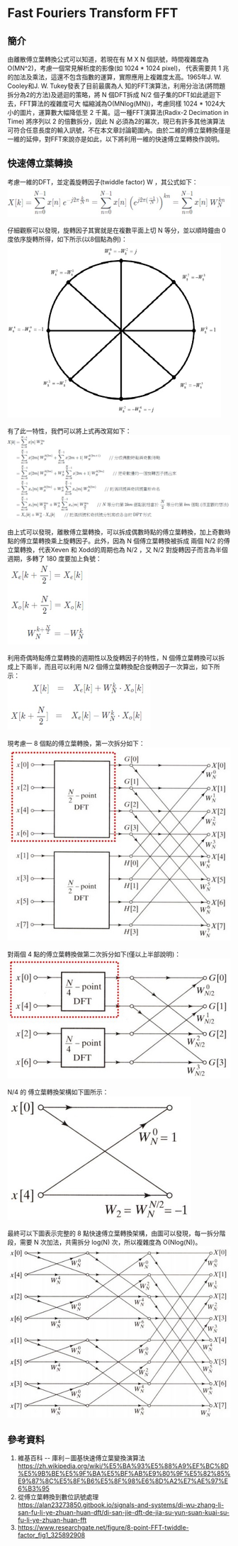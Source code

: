 # Fast Fouriers Transform  FFT
## 簡介
由離散傅立葉轉換公式可以知道，若現在有 M X N 個訊號，時間複雜度為O(MN^2)，考慮一個常見解析度的影像(如 1024 * 1024 pixel)，
代表需要共 1 兆的加法及乘法，這還不包含指數的運算，實際應用上複雜度太高。1965年J. W. Cooley和J. W. Tukey發表了目前最廣為人
知的FFT演算法，利用分治法(將問題拆分為2的方法)及遞迴的策略，將 N 個DFT拆成 N/2 個子集的DFT如此遞迴下去，FFT算法的複雜度可大
幅縮減為O(MNlog(MN))，考慮同樣 1024 * 1024大小的圖片，運算數大幅降低至 2 千萬。這一種FFT演算法(Radix-2 Decimation in Time)
將序列以 2 的倍數拆分，因此 N 必須為2的冪次，現已有許多其他演算法可符合任意長度的輸入訊號，不在本文章討論範圍內。由於二維的傅立葉轉換僅是一維的延伸，對FFT來說亦是如此，以下將利用一維的快速傅立葉轉換作說明。

## 快速傅立葉轉換
考慮一維的DFT，並定義旋轉因子(twiddle factor) W ，其公式如下：<br>
![image](https://github.com/Chang-Chia-Chi/Image-Processing/blob/master/Fourier%20Transform%20in%20Image%20Processing/FFT/pic/1D%20DFT.jpg)<br><br>
仔細觀察可以發現，旋轉因子其實就是在複數平面上切 N 等分，並以順時鐘由 0 度依序旋轉所得，如下所示(以8個點為例)：<br>
![image](https://github.com/Chang-Chia-Chi/Image-Processing/blob/master/Fourier%20Transform%20in%20Image%20Processing/FFT/pic/twiddle%20factor.jpg)<br><br>
有了此一特性，我們可以將上式再改寫如下：<br>
![image](https://github.com/Chang-Chia-Chi/Image-Processing/blob/master/Fourier%20Transform%20in%20Image%20Processing/FFT/pic/DFT%20rewrite.jpg)<br><br>
由上式可以發現，離散傅立葉轉換，可以拆成偶數時點的傅立葉轉換，加上奇數時點的傅立葉轉換乘上旋轉因子。此外，因為 N 個傅立葉轉換被拆成
兩個 N/2 的傅立葉轉換，代表Xeven 和 Xodd的周期也為 N/2 ，又 N/2 對旋轉因子而言為半個週期，多轉了 180 度要加上負號：<br>
![image](https://github.com/Chang-Chia-Chi/Image-Processing/blob/master/Fourier%20Transform%20in%20Image%20Processing/FFT/pic/symmetry.jpg)<br><br>
利用奇偶時點傅立葉轉換的週期性以及旋轉因子的特性，N 個傅立葉轉換可以拆成上下兩半，而且可以利用 N/2 個傅立葉轉換配合旋轉因子一次算出，如下所示：<br>
![image](https://github.com/Chang-Chia-Chi/Image-Processing/blob/master/Fourier%20Transform%20in%20Image%20Processing/FFT/pic/Formula.jpg)<br><br>
現考慮一 8 個點的傅立葉轉換，第一次拆分如下：<br>
![image](https://github.com/Chang-Chia-Chi/Image-Processing/blob/master/Fourier%20Transform%20in%20Image%20Processing/FFT/pic/first%20divide.jpg)<br><br>
對兩個 4 點的傅立葉轉換做第二次拆分如下(僅以上半部說明)：<br>
![image](https://github.com/Chang-Chia-Chi/Image-Processing/blob/master/Fourier%20Transform%20in%20Image%20Processing/FFT/pic/2nd%20divide.jpg)<br><br>
N/4 的 傅立葉轉換架構如下圖所示：<br>
![image](https://github.com/Chang-Chia-Chi/Image-Processing/blob/master/Fourier%20Transform%20in%20Image%20Processing/FFT/pic/third%20divide.jpg)<br><br>
最終可以下圖表示完整的 8 點快速傅立葉轉換架構，由圖可以發現，每一拆分階段，需要 N 次加法，共需拆分 log(N) 次，所以複雜度為 O(Nlog(N))。<br>
![image](https://github.com/Chang-Chia-Chi/Image-Processing/blob/master/Fourier%20Transform%20in%20Image%20Processing/FFT/pic/Final%20Structure.jpg)<br>

## 參考資料
1. 維基百科 -- 庫利－圖基快速傅立葉變換演算法 https://zh.wikipedia.org/wiki/%E5%BA%93%E5%88%A9%EF%BC%8D%E5%9B%BE%E5%9F%BA%E5%BF%AB%E9%80%9F%E5%82%85%E9%87%8C%E5%8F%B6%E5%8F%98%E6%8D%A2%E7%AE%97%E6%B3%95
2. 從傅立葉轉換到數位訊號處理<br> https://alan23273850.gitbook.io/signals-and-systems/di-wu-zhang-li-san-fu-li-ye-zhuan-huan-dft/di-san-jie-dft-de-jia-su-yun-suan-kuai-su-fu-li-ye-zhuan-huan-fft
3. https://www.researchgate.net/figure/8-point-FFT-twiddle-factor_fig1_325892908
